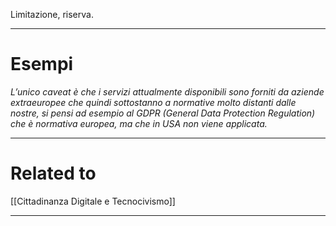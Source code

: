 Limitazione, riserva.

----------------------------------------------------------------

# Esempi
_L’unico caveat è che i servizi attualmente disponibili sono forniti da aziende extraeuropee che quindi sottostanno a normative molto distanti dalle nostre, si pensi ad esempio al GDPR (General Data Protection Regulation) che è normativa europea, ma che in USA non viene applicata._

----------------------------------------------------------------

# Related to
[[Cittadinanza Digitale e Tecnocivismo]]

----------------------------------------------------------------